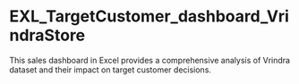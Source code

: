 # EXL_TargetCustomer_dashboard_VrindraStore
This sales dashboard in Excel provides a comprehensive analysis of Vrindra dataset and their impact on target customer decisions. 
